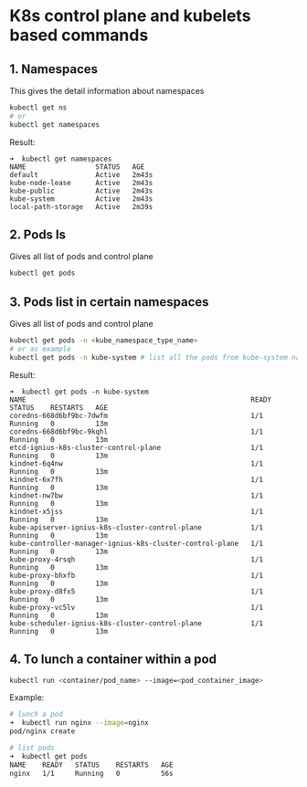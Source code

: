 # K8s control plane and kubelets based commands

## 1. Namespaces
This gives the detail information about namespaces
```sh
kubectl get ns
# or
kubectl get namespaces
```
Result:
```
➜  kubectl get namespaces
NAME                 STATUS   AGE
default              Active   2m43s
kube-node-lease      Active   2m43s
kube-public          Active   2m43s
kube-system          Active   2m43s
local-path-storage   Active   2m39s
```

## 2. Pods ls
Gives all list of pods and control plane
```sh
kubectl get pods
```

## 3. Pods list in certain namespaces
Gives all list of pods and control plane
```sh
kubectl get pods -n <kube_namespace_type_name>
# or as example
kubectl get pods -n kube-system # list all the pods from kube-system namespace
```
Result: 
```
➜  kubectl get pods -n kube-system
NAME                                                       READY   STATUS    RESTARTS   AGE
coredns-668d6bf9bc-7dwfm                                   1/1     Running   0          13m
coredns-668d6bf9bc-9kqhl                                   1/1     Running   0          13m
etcd-ignius-k8s-cluster-control-plane                      1/1     Running   0          13m
kindnet-6q4nw                                              1/1     Running   0          13m
kindnet-6x7fh                                              1/1     Running   0          13m
kindnet-nw7bw                                              1/1     Running   0          13m
kindnet-x5jss                                              1/1     Running   0          13m
kube-apiserver-ignius-k8s-cluster-control-plane            1/1     Running   0          13m
kube-controller-manager-ignius-k8s-cluster-control-plane   1/1     Running   0          13m
kube-proxy-4rsqh                                           1/1     Running   0          13m
kube-proxy-bhxfb                                           1/1     Running   0          13m
kube-proxy-d8fx5                                           1/1     Running   0          13m
kube-proxy-vc5lv                                           1/1     Running   0          13m
kube-scheduler-ignius-k8s-cluster-control-plane            1/1     Running   0          13m
```

## 4. To lunch a container within a pod
```sh
kubectl run <container/pod_name> --image=<pod_container_image>
```
Example:
```sh
# lunch a pod
➜  kubectl run nginx --image=nginx
pod/nginx create

# list pods
➜  kubectl get pods
NAME    READY   STATUS    RESTARTS   AGE
nginx   1/1     Running   0          56s
```










